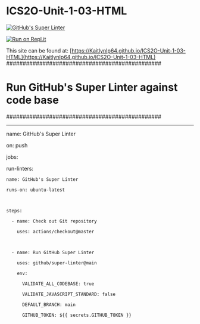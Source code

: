 # ICS2O-Unit-1-03-HTML

[![GitHub's Super Linter](https://github.com/KaitlynIp64/ICS2O-Unit-1-03-HTML/workflows/GitHub's%20Super%20Linter/badge.svg)](https://github.com/KaitlynIp64/ICS2O-Unit-1-03-HTML/actions)

[![Run on Repl.it](https://repl.it/badge/github/KaitlynIp64/ICS2O-Unit-1-03-HTML)](https://repl.it/github/KaitlynIp64/ICS2O-Unit-1-03-HTML)

This site can be found at: [https://KaitlynIp64.github.io/ICS2O-Unit-1-03-HTML](https://KaitlynIp64.github.io/ICS2O-Unit-1-03-HTML)
###############################################

# Run GitHub's Super Linter against code base #

###############################################



---
name: GitHub's Super Linter

on: push



jobs:

  run-linters:

    name: GitHub's Super Linter

    runs-on: ubuntu-latest



    steps:

      - name: Check out Git repository

        uses: actions/checkout@master

        

      - name: Run GitHub Super Linter

        uses: github/super-linter@main

        env:

          VALIDATE_ALL_CODEBASE: true

          VALIDATE_JAVASCRIPT_STANDARD: false

          DEFAULT_BRANCH: main

          GITHUB_TOKEN: ${{ secrets.GITHUB_TOKEN }}
